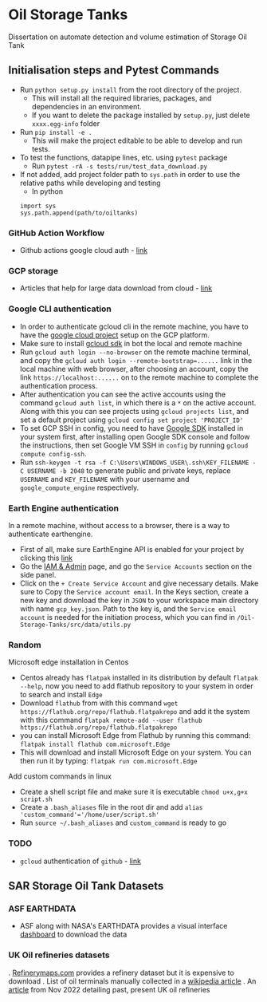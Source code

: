 # Oil Storage Tanks
Dissertation on automate detection and volume estimation of Storage Oil Tank

## Initialisation steps and Pytest Commands
* Run `python setup.py install` from the root directory of the project.
    * This will install all the required libraries, packages, and dependencies in an environment.
    * If you want to delete the package installed by `setup.py`, just delete `xxxx.egg-info` folder
* Run `pip install -e .`
    * This will make the project editable to be able to develop and run tests.
* To test the functions, datapipe lines, etc. using `pytest` package
    * Run `pytest -rA -s tests/run/test_data_download.py`
* If not added, add project folder path to `sys.path` in order to use the relative paths while developing and testing
    * In python
    ```
    import sys
    sys.path.append(path/to/oiltanks)
    ```
### GitHub Action Workflow
* Github actions google cloud auth - [link](https://github.com/google-github-actions/auth)

### GCP storage
* Articles that help for large data download from cloud - [link](https://towardsdatascience.com/streaming-big-data-files-from-cloud-storage-634e54818e75)

### Google CLI authentication
* In order to authenticate gcloud cli in the remote machine, you have to have the [google cloud project](https://developers.google.com/workspace/marketplace/create-gcp-project) setup on the GCP platform.
* Make sure to install [gcloud sdk](https://cloud.google.com/sdk/docs/install) in bot the local and remote machine
* Run `gcloud auth login --no-browser` on the remote machine terminal, and copy the `gcloud auth login --remote-bootstrap=......` link in the local machine with web browser, after choosing an account, copy the link `https://localhost:......` on to the remote machine to complete the authentication process.
* After authentication you can see the active accounts using the command `gcloud auth list`, in which there is a `*` on the active account. Along with this you can see projects using `gcloud projects list`, and set a default project using `gcloud config set project 'PROJECT_ID'`
* To set GCP SSH in config, you need to have [Google SDK](https://cloud.google.com/sdk/docs/install) installed in your system first, after installing open Google SDK console and follow the instructions, then set Google VM SSH in `config` by running `gcloud compute config-ssh`.
* Run `ssh-keygen -t rsa -f C:\Users\WINDOWS_USER\.ssh\KEY_FILENAME -C USERNAME -b 2048` to generate public and private keys, replace `USERNAME` and `KEY_FILENAME` with your username and `google_compute_engine` respectively.


### Earth Engine authentication
In a remote machine, without access to a browser, there is a way to authenticate earthengine.
* First of all, make sure EarthEngine API is enabled for your project by clicking this [link](https://console.cloud.google.com/apis/library/earthengine.googleapis.com?project=gy7720)
* Go the [IAM & Admin](https://console.cloud.google.com/iam-admin/iam?project=gy7720) page, and go the `Service Accounts` section on the side panel. 
* Click on the `+ Create Service Account` and give necessary details. Make sure to Copy the `Service account email`. In the Keys section, create a new key and download the key in `JSON` to your workspace main directory with name `gcp_key.json`. Path to the key is, and the `Service email account` is needed for the initiation process, which you can find in `/Oil-Storage-Tanks/src/data/utils.py`

### Random
Microsoft edge installation in Centos
* Centos already has `flatpak` installed in its distribution by default `flatpak --help`, now you need to add flathub repository to your system in order to search and install `Edge`
* Download `flathub` from with this command `wget https://flathub.org/repo/flathub.flatpakrepo` and add it the system with this command `flatpak remote-add --user flathub https://flathub.org/repo/flathub.flatpakrepo`
* you can install Microsoft Edge from Flathub by running this command: `flatpak install flathub com.microsoft.Edge`
* This will download and install Microsoft Edge on your system. You can then run it by typing: `flatpak run com.microsoft.Edge`

Add custom commands in linux
* Create a shell script file and make sure it is executable `chmod u+x,g+x script.sh`
* Create a `.bash_aliases` file in the root dir and add `alias 'custom_command'='/home/user/script.sh'`
* Run `source ~/.bash_aliases` and `custom_command` is ready to go


### TODO
* `gcloud` authentication of `github` - [link](https://github.com/marketplace/actions/authenticate-to-google-cloud#examples)

## SAR Storage Oil Tank Datasets

### ASF EARTHDATA
* ASF along with NASA's EARTHDATA provides a visual interface [dashboard](https://search.earthdata.nasa.gov/search?fdc=Alaska%20Satellite%20Facility) to download the data

### UK Oil refineries datasets
. [Refinerymaps.com](https://www.refinerymaps.com/) provides a refinery dataset but it is expensive to download
. List of oil terminals manually collected in a [wikipedia article](https://en.wikipedia.org/wiki/Oil_terminals_in_the_United_Kingdom)
. An [article](https://fueloilnews.co.uk/2022/11/the-uks-refineries-past-present-and-future/) from Nov 2022 detailing past, present UK oil refineries